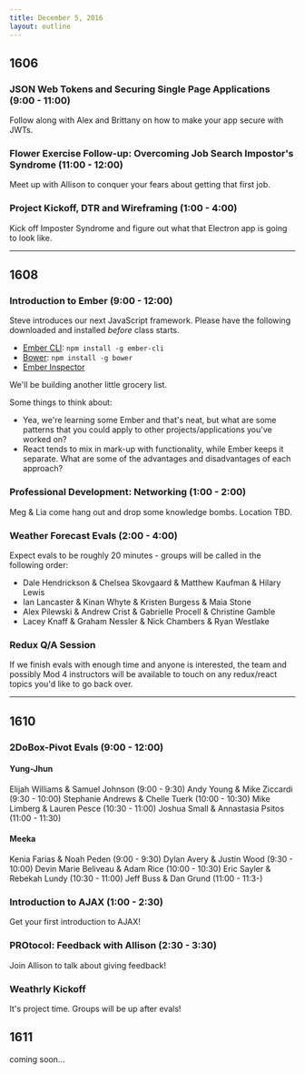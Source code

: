 ```yaml
---
title: December 5, 2016
layout: outline
---
```


## 1606

### JSON Web Tokens and Securing Single Page Applications (9:00 - 11:00)

Follow along with Alex and Brittany on how to make your app secure with JWTs.

### Flower Exercise Follow-up: Overcoming Job Search Impostor's Syndrome (11:00 - 12:00)

Meet up with Allison to conquer your fears about getting that first job.

### Project Kickoff, DTR and Wireframing (1:00 - 4:00)

Kick off Imposter Syndrome and figure out what that Electron app is going to look like.

***

## 1608

### Introduction to Ember (9:00 - 12:00)

Steve introduces our next JavaScript framework. Please have the following downloaded and installed _before_ class starts.

- [Ember CLI](https://ember-cli.com/): `npm install -g ember-cli`
- [Bower](https://bower.io/): `npm install -g bower`
- [Ember Inspector](https://chrome.google.com/webstore/detail/ember-inspector/bmdblncegkenkacieihfhpjfppoconhi?hl=en)

We'll be building another little grocery list.

Some things to think about:

- Yea, we're learning some Ember and that's neat, but what are some patterns that you could apply to other projects/applications you've worked on?
- React tends to mix in mark-up with functionality, while Ember keeps it separate. What are some of the advantages and disadvantages of each approach?

### Professional Development: Networking (1:00 - 2:00)

Meg & Lia come hang out and drop some knowledge bombs. Location TBD.

### Weather Forecast Evals (2:00 - 4:00)

Expect evals to be roughly 20 minutes - groups will be called in the following order:  

* Dale Hendrickson & Chelsea Skovgaard & Matthew Kaufman & Hilary Lewis
* Ian Lancaster & Kinan Whyte & Kristen Burgess & Maia Stone  
* Alex Pilewski & Andrew Crist & Gabrielle Procell & Christine Gamble
* Lacey Knaff & Graham Nessler & Nick Chambers & Ryan Westlake


### Redux Q/A Session

If we finish evals with enough time and anyone is interested, the team and possibly Mod 4 instructors will be available to touch on any redux/react topics you'd like to go back over.

***

## 1610

### 2DoBox-Pivot Evals (9:00 - 12:00)

#### Yung-Jhun

Elijah Williams & Samuel Johnson (9:00 - 9:30)
Andy Young & Mike Ziccardi (9:30 - 10:00)
Stephanie Andrews & Chelle Tuerk (10:00 - 10:30)
Mike Limberg & Lauren Pesce (10:30 - 11:00)
Joshua Small & Annastasia Psitos (11:00 - 11:30)

#### Meeka

Kenia Farias & Noah Peden (9:00 - 9:30)
Dylan Avery & Justin Wood (9:30 - 10:00)
Devin Marie Beliveau & Adam Rice (10:00 - 10:30)
Eric Sayler & Rebekah Lundy (10:30 - 11:00)
Jeff Buss & Dan Grund (11:00 - 11:3-)


### Introduction to AJAX (1:00 - 2:30)

Get your first introduction to AJAX!

### PROtocol: Feedback with Allison (2:30 - 3:30)

Join Allison to talk about giving feedback!

### Weathrly Kickoff

It's project time. Groups will be up after evals!

## 1611
coming soon...
